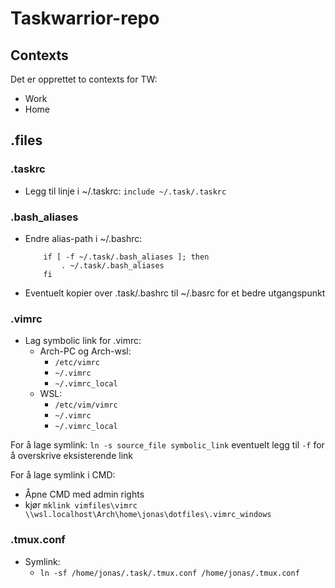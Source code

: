 # Taskwarrior-repo

## Contexts
Det er opprettet to contexts for TW:
- Work
- Home

## .files

### .taskrc
- Legg til linje i ~/.taskrc:
	`include ~/.task/.taskrc`

### .bash_aliases

- Endre alias-path i ~/.bashrc:
	```
		if [ -f ~/.task/.bash_aliases ]; then
		    . ~/.task/.bash_aliases
		fi
	```
- Eventuelt kopier over .task/.bashrc til ~/.basrc for et bedre utgangspunkt

### .vimrc

- Lag symbolic link for .vimrc:
    - Arch-PC og Arch-wsl:
        - `/etc/vimrc`
        - `~/.vimrc`
        - `~/.vimrc_local`
    - WSL:
        - `/etc/vim/vimrc`
        - `~/.vimrc`
        - `~/.vimrc_local`

For å lage symlink: `ln -s source_file symbolic_link` 
    eventuelt legg til `-f` for å overskrive eksisterende link

For å lage symlink i CMD:
- Åpne CMD med admin rights
- kjør `mklink vimfiles\vimrc \\wsl.localhost\Arch\home\jonas\dotfiles\.vimrc_windows`

### .tmux.conf

- Symlink:
    - `ln -sf /home/jonas/.task/.tmux.conf /home/jonas/.tmux.conf`
